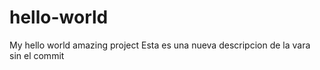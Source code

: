 # hello-world
My hello world amazing project
Esta es una nueva descripcion de la vara sin el commit
